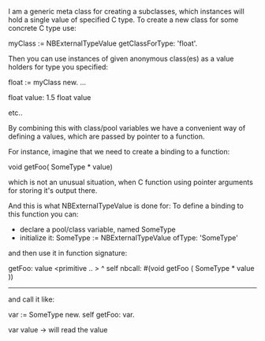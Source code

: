 I am a generic meta class for creating a subclasses, which instances will hold a single value of specified C type.
To create a new class for some concrete C type use:

myClass := NBExternalTypeValue getClassForType: 'float'.

Then you can use instances of given anonymous class(es) as a value holders for
type you specified:

float := myClass new.
...

float value:  1.5
float value

etc..

By combining this with class/pool variables we have a convenient way of defining a values, which are passed by pointer to a function.

For instance, imagine that we need to create a binding to a function:

void getFoo( SomeType * value) 

which is not an unusual situation, when C function using pointer arguments for storing it's output there.

And this is what NBExternalTypeValue is done for:
To define a binding to this function you can:
  - declare a pool/class variable, named SomeType
  - initialize it: 
        SomeType := NBExternalTypeValue ofType: 'SomeType'

and then use it in function signature:

getFoo: value
   <primitive .. >
  ^ self nbcall: #(void getFoo ( SomeType *  value ))

---
and call it like: 

var := SomeType new.
self getFoo: var.

var value -> will read the value 
